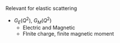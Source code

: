 Relevant for elastic scattering
 - $G_E(Q^2)$, $G_M(Q^2)$ 
	 - Electric and Magnetic
	 - FInite charge, finite magnetic moment